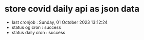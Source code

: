 # store covid daily api as json data

- last cronjob : Sunday, 01 October 2023 13:12:24
- status og cron : success
- status daily cron : success
      
      